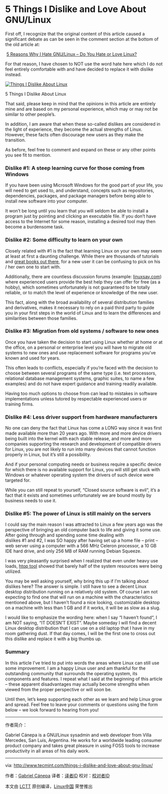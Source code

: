 5 Things I Dislike and Love About GNU/Linux
============================================================

First off, I recognize that the original content of this article caused a significant debate as can be seen in the comment section at the bottom of the old article at:

 [5 Reasons Why I Hate GNU/Linux – Do You Hate or Love Linux?][1]

For that reason, I have chosen to NOT use the word hate here which I do not feel entirely comfortable with and have decided to replace it with dislike instead.

[
 ![Things I Dislike About Linux](http://www.tecmint.com/wp-content/uploads/2015/11/Things-I-Dislike-About-Linux.png) 
][2]

5 Things I Dislike About Linux

That said, please keep in mind that the opinions in this article are entirely mine and are based on my personal experience, which may or may not be similar to other people’s.

In addition, I am aware that when these so-called dislikes are considered in the light of experience, they become the actual strengths of Linux. However, these facts often discourage new users as they make the transition.

As before, feel free to comment and expand on these or any other points you see fit to mention.

### Dislike #1: A steep learning curve for those coming from Windows

If you have been using Microsoft Windows for the good part of your life, you will need to get used to, and understand, concepts such as repositories, dependencies, packages, and package managers before being able to install new software into your computer.

It won’t be long until you learn that you will seldom be able to install a program just by pointing and clicking an executable file. If you don’t have access to the Internet for some reason, installing a desired tool may then become a burdensome task.

### Dislike #2: Some difficulty to learn on your own

Closely related with #1 is the fact that learning Linux on your own may seem at least at first a daunting challenge. While there are thousands of tutorials and [great books out there][3], for a new user it can be confusing to pick on his / her own one to start with.

Additionally, there are countless discussion forums (example: [linuxsay.com][4]) where experienced users provide the best help they can offer for free (as a hobby), which sometimes unfortunately is not guaranteed to be totally reliable, or to match the level of experience or knowledge of the new user.

This fact, along with the broad availability of several distribution families and derivatives, makes it necessary to rely on a paid third party to guide you in your first steps in the world of Linux and to learn the differences and similarities between those families.

### Dislike #3: Migration from old systems / software to new ones

Once you have taken the decision to start using Linux whether at home or at the office, on a personal or enterprise level you will have to migrate old systems to new ones and use replacement software for programs you’ve known and used for years.

This often leads to conflicts, especially if you’re faced with the decision to choose between several programs of the same type (i.e. text processors, relational database management systems, graphic suites, to name a few examples) and do not have expert guidance and training readily available.

Having too much options to choose from can lead to mistakes in software implementations unless tutored by respectable experienced users or training firms.

### Dislike #4: Less driver support from hardware manufacturers

No one can deny the fact that Linux has come a LONG way since it was first made available more than 20 years ago. With more and more device drivers being built into the kernel with each stable release, and more and more companies supporting the research and development of compatible drivers for Linux, you are not likely to run into many devices that cannot function properly in Linux, but it’s still a possibility.

And if your personal computing needs or business require a specific device for which there is no available support for Linux, you will still get stuck with Windows or whatever operating system the drivers of such device were targeted for.

While you can still repeat to yourself, “Closed source software is evil“, it’s a fact that it exists and sometimes unfortunately we are bound mostly by business needs to use it.

### Dislike #5: The power of Linux is still mainly on the servers

I could say the main reason I was attracted to Linux a few years ago was the perspective of bringing an old computer back to life and giving it some use. After going through and spending some time dealing with dislikes #1 and #2, I was SO happy after having set up a home file – print – web server using a computer with a 566 MHz Celeron processor, a 10 GB IDE hard drive, and only 256 MB of RAM running Debian Squeeze.

I was very pleasantly surprised when I realized that even under heavy use loads, [htop tool][5] showed that barely half of the system resources were being utilized.

You may be well asking yourself, why bring this up if I’m talking about dislikes here? The answer is simple. I still have to see a decent Linux desktop distribution running on a relatively old system. Of course I am not expecting to find one that will run on a machine with the characteristics mentioned above, but I haven’t found a nice looking, customizable desktop on a machine with less than 1 GB and if it works, it will be as slow as a slug.

I would like to emphasize the wording here: when I say “I haven’t found“, I am NOT saying, “IT DOESN’T EXIST“. Maybe someday I will find a decent Linux desktop distribution that I can use on a old laptop that I have in my room gathering dust. If that day comes, I will be the first one to cross out this dislike and replace it with a big thumbs up.

### Summary

In this article I’ve tried to put into words the areas where Linux can still use some improvement. I am a happy Linux user and am thankful for the outstanding community that surrounds the operating system, its components and features. I repeat what I said at the beginning of this article – these apparent disadvantages may actually become strengths when viewed from the proper perspective or will soon be.

Until then, let’s keep supporting each other as we learn and help Linux grow and spread. Feel free to leave your comments or questions using the form below – we look forward to hearing from you!

--------------------------------------------------------------------------------

作者简介：

Gabriel Cánepa is a GNU/Linux sysadmin and web developer from Villa Mercedes, San Luis, Argentina. He works for a worldwide leading consumer product company and takes great pleasure in using FOSS tools to increase productivity in all areas of his daily work.

--------------------------------------------------------------------------------

via: http://www.tecmint.com/things-i-dislike-and-love-about-gnu-linux/

作者：[Gabriel Cánepa][a]
译者：[译者ID](https://github.com/译者ID)
校对：[校对者ID](https://github.com/校对者ID)

本文由 [LCTT](https://github.com/LCTT/TranslateProject) 原创编译，[Linux中国](https://linux.cn/) 荣誉推出

[a]:http://www.tecmint.com/author/gacanepa/
[1]:http://www.tecmint.com/why-i-hate-linux/
[2]:http://www.tecmint.com/wp-content/uploads/2015/11/Things-I-Dislike-About-Linux.png
[3]:http://www.tecmint.com/10-useful-free-linux-ebooks-for-newbies-and-administrators/
[4]:http://linuxsay.com/
[5]:http://www.tecmint.com/install-htop-linux-process-monitoring-for-rhel-centos-fedora/
[6]:http://www.tecmint.com/author/gacanepa/
[7]:http://www.tecmint.com/10-useful-free-linux-ebooks-for-newbies-and-administrators/
[8]:http://www.tecmint.com/free-linux-shell-scripting-books/
